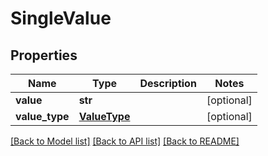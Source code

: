 # SingleValue

## Properties
Name | Type | Description | Notes
------------ | ------------- | ------------- | -------------
**value** | **str** |  | [optional] 
**value_type** | [**ValueType**](ValueType.md) |  | [optional] 

[[Back to Model list]](../README.md#documentation-for-models) [[Back to API list]](../README.md#documentation-for-api-endpoints) [[Back to README]](../README.md)


